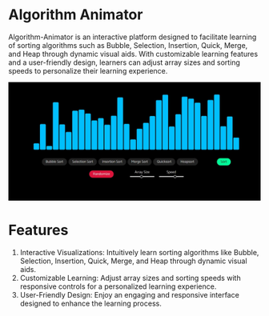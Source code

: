 # Algorithm Animator

Algorithm-Animator is an interactive platform designed to facilitate learning of sorting algorithms such as Bubble, Selection, Insertion, Quick, Merge, and Heap through dynamic visual aids. With customizable learning features and a user-friendly design, learners can adjust array sizes and sorting speeds to personalize their learning experience.

<img src="/assets/Capture.JPG">


# Features
1) Interactive Visualizations: Intuitively learn sorting algorithms like Bubble, Selection, Insertion, Quick, Merge, and Heap through dynamic visual aids.
2) Customizable Learning: Adjust array sizes and sorting speeds with responsive controls for a personalized learning experience.
3) User-Friendly Design: Enjoy an engaging and responsive interface designed to enhance the learning process.
